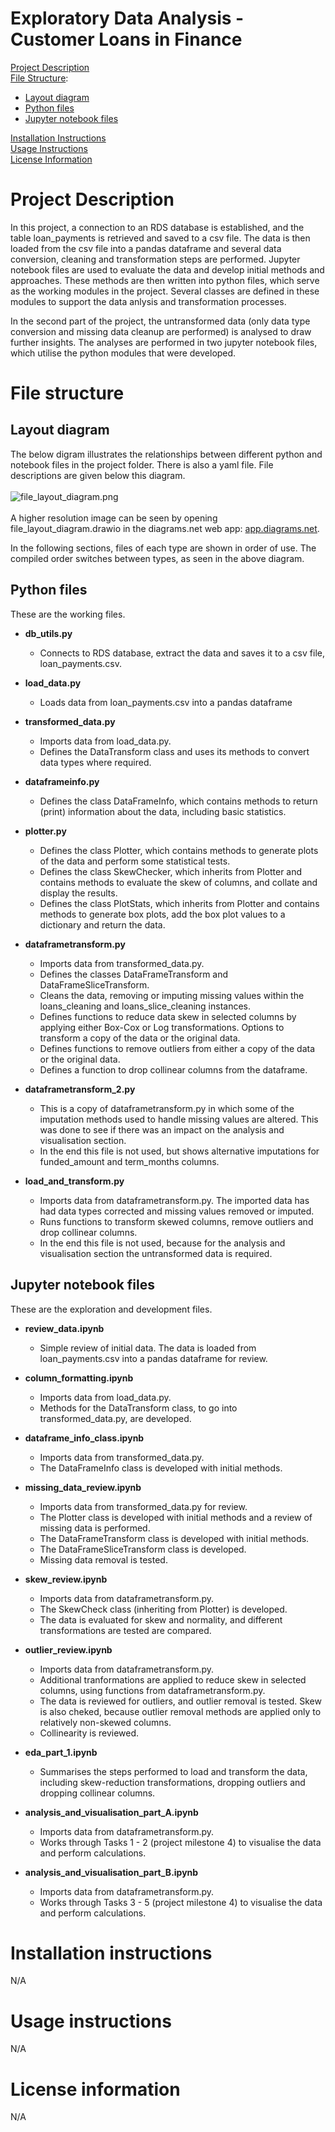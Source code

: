# Exploratory Data Analysis - Customer Loans in Finance

[Project Description](#project-description)\
[File Structure](#file-structure):
- [Layout diagram](#layout-diagram)
- [Python files](#python-files)
- [Jupyter notebook files](#jupyter-notebook-files)

[Installation Instructions](#installation-instructions)\
[Usage Instructions](#usage-instructions)\
[License Information](#license-information)


# Project Description
In this project, a connection to an RDS database is established, and the table loan_payments is retrieved and saved to a csv file. The data is then loaded from the csv file into a pandas dataframe and several data conversion, cleaning and transformation steps are performed. Jupyter notebook files are used to evaluate the data and develop initial methods and approaches. These methods are then written into python files, which serve as the working modules in the project. Several classes are defined in these modules to support the data anlysis and transformation processes.

In the second part of the project, the untransformed data (only data type conversion and missing data cleanup are performed) is analysed to draw further insights. The analyses are performed in two jupyter notebook files, which utilise the python modules that were developed. 

# File structure

## Layout diagram
The below digram illustrates the relationships between different python and notebook files in the project folder. There is also a yaml file. File descriptions are given below this diagram.\
\
![file_layout_diagram.png](file_layout_diagram.png)\
 \
 A higher resolution image can be seen by opening file_layout_diagram.drawio in the diagrams.net web app: [app.diagrams.net](https://app.diagrams.net/?src=about).

In the following sections, files of each type are shown in order of use. The compiled order switches between types, as seen in the above diagram.

## Python files

These are the working files. 

* **db_utils.py** 
    * Connects to RDS database, extract the data and saves it to a csv file, loan_payments.csv.

* **load_data.py** 
    * Loads data from loan_payments.csv into a pandas dataframe

* **transformed_data.py** 
    * Imports data from load_data.py. 
    * Defines the DataTransform class and uses its methods to convert data types where required. 

* **dataframeinfo.py** 
    * Defines the class DataFrameInfo, which contains methods to return (print) information about the data, including basic statistics. 

* **plotter.py** 
    * Defines the class Plotter, which contains methods to generate plots of the data and perform some statistical tests. 
    * Defines the class SkewChecker, which inherits from Plotter and contains methods to evaluate the skew of columns, and collate and display the results. 
    * Defines the class PlotStats, which inherits from Plotter and contains methods to generate box plots, add the box plot values to a dictionary and return the data. 

* **dataframetransform.py**  
    * Imports data from transformed_data.py. 
    * Defines the classes DataFrameTransform and DataFrameSliceTransform.  
    * Cleans the data, removing or imputing missing values within the loans_cleaning and loans_slice_cleaning instances. 
    * Defines functions to reduce data skew in selected columns by applying either Box-Cox or Log transformations. Options to transform a copy of the data or the original data. 
    * Defines functions to remove outliers from either a copy of the data or the original data. 
    * Defines a function to drop collinear columns from the dataframe.

* **dataframetransform_2.py**
    * This is a copy of dataframetransform.py in which some of the imputation methods used to handle missing values are altered. This was done to see if there was an impact on the analysis and visualisation section.
    * In the end this file is not used, but shows alternative imputations for funded_amount and term_months columns. 

* **load_and_transform.py**
    * Imports data from dataframetransform.py. The imported data has had data types corrected and missing values removed or imputed. 
    * Runs functions to transform skewed columns, remove outliers and drop collinear columns.
    * In the end this file is not used, because for the analysis and visualisation section the untransformed data is required.  

## Jupyter notebook files

These are the exploration and development files.

* **review_data.ipynb**
    * Simple review of initial data. The data is loaded from loan_payments.csv into a pandas dataframe for review. 

* **column_formatting.ipynb**
    * Imports data from load_data.py. 
    * Methods for the DataTransform class, to go into transformed_data.py, are developed. 

* **dataframe_info_class.ipynb**
    * Imports data from transformed_data.py.
    * The DataFrameInfo class is developed with initial methods.

* **missing_data_review.ipynb**
    * Imports data from transformed_data.py for review. 
    * The Plotter class is developed with initial methods and a review of missing data is performed. 
    * The DataFrameTransform class is developed with initial methods.
    * The DataFrameSliceTransform class is developed. 
    * Missing data removal is tested. 

* **skew_review.ipynb**
    * Imports data from dataframetransform.py.
    * The SkewCheck class (inheriting from Plotter) is developed. 
    * The data is evaluated for skew and normality, and different transformations are tested are compared.

* **outlier_review.ipynb**
    * Imports data from dataframetransform.py. 
    * Additional tranformations are applied to reduce skew in selected columns, using functions from dataframetransform.py.
    * The data is reviewed for outliers, and outlier removal is tested. Skew is also cheked, because outlier removal methods are applied only to relatively non-skewed columns. 
    * Collinearity is reviewed. 

* **eda_part_1.ipynb**
    * Summarises the steps performed to load and transform the data, including skew-reduction transformations, dropping outliers and dropping collinear columns. 

* **analysis_and_visualisation_part_A.ipynb**
    * Imports data from dataframetransform.py. 
    * Works through Tasks 1 - 2 (project milestone 4) to visualise the data and perform calculations. 

* **analysis_and_visualisation_part_B.ipynb**
    * Imports data from dataframetransform.py. 
    * Works through Tasks 3 - 5 (project milestone 4) to visualise the data and perform calculations. 

# Installation instructions
N/A

# Usage instructions
N/A

# License information
N/A